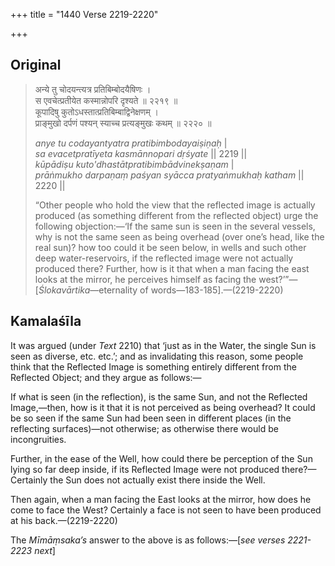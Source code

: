 +++
title = "1440 Verse 2219-2220"

+++
## Original 
>
> अन्ये तु चोदयन्त्यत्र प्रतिबिम्बोदयैषिणः ।  
> स एवचेत्प्रतीयेत कस्मान्नोपरि दृश्यते ॥ २२१९ ॥  
> कूपादिषु कुतोऽधस्तात्प्रतिबिम्बाद्विनेक्षणम् ।  
> प्राङ्मुखो दर्पणं पश्यन् स्याच्च प्रत्यङ्मुखः कथम् ॥ २२२० ॥ 
>
> *anye tu codayantyatra pratibimbodayaiṣiṇaḥ* \|  
> *sa evacetpratīyeta kasmānnopari dṛśyate* \|\| 2219 \|\|  
> *kūpādiṣu kuto'dhastātpratibimbādvinekṣaṇam* \|  
> *prāṅmukho darpaṇaṃ paśyan syācca pratyaṅmukhaḥ katham* \|\| 2220 \|\| 
>
> “Other people who hold the view that the reflected image is actually produced (as something different from the reflected object) urge the following objection:—‘If the same sun is seen in the several vessels, why is not the same seen as being overhead (over one’s head, like the real sun)? how too could it be seen below, in wells and such other deep water-reservoirs, if the reflected image were not actually produced there? Further, how is it that when a man facing the east looks at the mirror, he perceives himself as facing the west?’”—[*Ślokavārtika*—eternality of words—183-185].—(2219-2220)



## Kamalaśīla

It was argued (under *Text* 2210) that ‘just as in the Water, the single Sun is seen as diverse, etc. etc.’; and as invalidating this reason, some people think that the Reflected Image is something entirely different from the Reflected Object; and they argue as follows:—

If what is seen (in the reflection), is the same Sun, and not the Reflected Image,—then, how is it that it is not perceived as being overhead? It could be so seen if the same Sun had been seen in different places (in the reflecting surfaces)—not otherwise; as otherwise there would be incongruities.

Further, in the ease of the Well, how could there be perception of the Sun lying so far deep inside, if its Reflected Image were not produced there?—Certainly the Sun does not actually exist there inside the Well.

Then again, when a man facing the East looks at the mirror, how does he come to face the West? Certainly a face is not seen to have been produced at his back.—(2219-2220)

The *Mīmāṃsaka’s* answer to the above is as follows:—[*see verses 2221-2223 next*]


